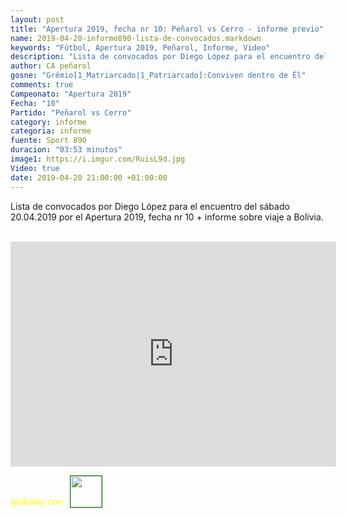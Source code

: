 ```yaml
---
layout: post
title: "Apertura 2019, fecha nr 10: Peñarol vs Cerro - informe previo"
name: 2019-04-20-informe890-lista-de-convocados.markdown
keywords: "Fútbol, Apertura 2019, Peñarol, Informe, Video"
description: "Lista de convocados por Diego López para el encuentro del sábado 20.04.2019 por el Apertura 2019, fecha nr 10 + informe sobre viaje a Bolivia"
author: CA peñarol
gosne: "Grêmio[1_Matriarcado|1_Patriarcado]:Conviven dentro de Êl"
comments: true
Campeonato: "Apertura 2019"
Fecha: "10"
Partido: "Peñarol vs Cerro"
category: informe
categoria: informe
fuente: Sport 890
duracion: "03:53 minutos"
image1: https://i.imgur.com/RuisL9d.jpg
Video: true
date: 2019-04-20 21:00:00 +01:00:00
---
```


Lista de convocados por Diego López para el encuentro del sábado 20.04.2019 por el Apertura 2019, fecha nr 10 + informe sobre viaje a Bolivia.

<br>

<iframe width="521" height="360" src="https://www.youtube.com/embed/xOhWT9tb8p4" frameborder="0" allow="accelerometer; autoplay; encrypted-media; gyroscope; picture-in-picture" allowfullscreen></iframe>

<span style="color:yellow;">grabado con</span> <a href="http://ffmpeg.org"><img src="{{ site.url }}/images/ffmpeg.png" width="50px" style="border:1px solid green;vertical-align: sub;margin-left:7px;"></a>

